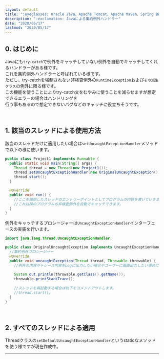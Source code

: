 ```yaml
---
layout: default
title: ":eyeglasses: Oracle Java、Apache Tomcat、Apache Maven、Spring Boot"
description: ":exclamation: Javaによる集約例外ハンドラー"
date: "2020/05/17"
lastmod: "2020/05/17"
---
```


## 0. はじめに

Javaにも`try-catch`で例外をキャッチしていない例外を自動でキャッチしてくれるハンドラーがある様です。  
これを集約例外ハンドラーと呼ばれている様です。  
ただし、try-catchを強制されない非検査例外の`RuntimeException`および`その派生クラス`の例外に限る様です。  
この機能を使うことによりtry-catch文をむやみに使うことを減らせますが想定できるエラーの場合はハンドリングを  
行う事もあるので想定できないバグなどのキャッチに役立ちそうです。  

<br />

## 1. 該当のスレッドによる使用方法

該当のスレッドだけに適用したい場合は`setUncaughtExceptionHandler`メソッドで以下の様に使います。  

```java
public class Project1 implements Runnable {
  public static void main(String[] args) {
    Thread thread = new Thread(new Project1());
    thread.setUncaughtExceptionHandler(new OriginalUncaughtException());
    thread.start();
  }

  @Override
  public void run() {
    //ここを開始したスレッドのエントリーポイントとしてプログラムの内容を書いていきます。
    //これ以降のプログラムの非検査例外を自動でキャッチできます。
  }
}
```

例外をキャッチするプロシージャーは`UncaughtExceptionHandler`インターフェースの実装を行います。  

```java
import java.lang.Thread.UncaughtExceptionHandler;

public class OriginalUncaughtException implements UncaughtExceptionHandler {
  //集約例外プロシージャー
  @Override
  public void uncaughtException(Thread thread, Throwable throwable) {
    //例外の内容やトレース内容をLogに出力したい場合やユーザーに画面出力したい場合にここへ書きます。
    
    System.out.println(throwable.getClass().getName());
    throwable.printStackTrace();
    
    //スレッドを再起動する場合は以下をコメントアウトします。
    //thread.start();
  }
}
```

<br />

## 2. すべてのスレッドによる適用

Threadクラスの`setDefaultUncaughtExceptionHandler`というstaticなメソッドを使う様ですが現在作成中。  

* * *
